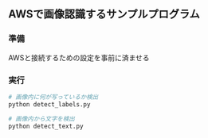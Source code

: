 ## AWSで画像認識するサンプルプログラム

### 準備
AWSと接続するための設定を事前に済ませる

### 実行
```sh
# 画像内に何が写っているか検出
python detect_labels.py

# 画像内から文字を検出
python detect_text.py
```
